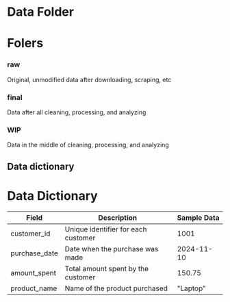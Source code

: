# Data Folder

# Folers

### raw

Original, unmodified data after downloading, scraping, etc

### final

Data after all cleaning, processing, and analyzing

### WIP

Data in the middle of cleaning, processing, and analyzing

## Data dictionary

# Data Dictionary

| Field         | Description                         | Sample Data |
| ------------- | ----------------------------------- | ----------- |
| customer_id   | Unique identifier for each customer | 1001        |
| purchase_date | Date when the purchase was made     | 2024-11-10  |
| amount_spent  | Total amount spent by the customer  | 150.75      |
| product_name  | Name of the product purchased       | "Laptop"    |
